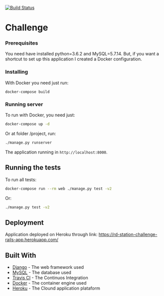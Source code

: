 [![Build Status](https://travis-ci.org/gabriel-lima/api-segmentation.svg?branch=master)](https://travis-ci.org/gabriel-lima/api-segmentation)

# Challenge

### Prerequisites

You need have installed python=3.6.2 and MySQL=5.7.14. But, if you want a shortcut to set up this application I created a Docker configuration.

### Installing

With Docker you need just run:

```
docker-compose build
```

### Running server

To run with Docker, you need just:
```bash
docker-compose up -d
```

Or at folder /project, run:
```bash
./manage.py runserver
```

The application running in `http://localhost:8000`.

## Running the tests

To run all tests:
```bash
docker-compose run --rm web ./manage.py test -v2
```

Or:
```bash
./manage.py test -v2
```

## Deployment

Application deployed on Heroku through link: https://rd-station-challenge-rails-app.herokuapp.com/

## Built With

* [Django](https://www.djangoproject.com/) - The web framework used
* [MySQL](https://www.mysql.com/) - The database used
* [Travis CI](https://travis-ci.org/) - The Continuos Integration
* [Docker](https://www.docker.com/) - The container engine used
* [Heroku](https://www.heroku.com/) - The Clound application plataform
